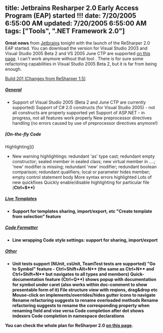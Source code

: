 title: Jetbrains Resharper 2.0 Early Access Program (EAP) started !!!
date: 7/20/2005 6:55:00 AM
updated: 7/20/2005 6:55:00 AM
tags: ["Tools", ".NET Framework 2.0"]
---
**Great news** from [Jetbrains](http://www.jetbrains.com/) tonight with the launch of the 
ReSharper 2.0 EAP started. You can download the version for Visual Studio 2003 
and Visual Studio 2005 Beta 2 and VS 2005 June CTP are supported [on this 
page](http://www.jetbrains.net/confluence/display/ReSharper/Download). I can't work anymore without that tool . There is for sure some 
refactoring capabilities in Visual Studio 2005 Beta 2, but it is far from 
being enough.

[Build 201 (Changes from ReSharper 
1.5)](http://www.jetbrains.net/confluence/display/ReSharper/Changes)

##### [General]()

*   Support of Visual Studio 2005 (Beta 2 and June CTP are currently 
  supported) 
  Support of C# 2.0 constructs (for Visual Studio 2005) - not all constructs 
  are properly supported yet 
  Support of ASP.NET - in progress, not all features work properly 
  New preprocessor directives handling (no errors caused by use of 
  preprocessor directives anymore!) 


##### [On-the-fly Code 
Highlighting]()

*   New warning highlightings: redundant 'as' type cast; redundant empty 
  constructor; sealed member in sealed class; new virtual member in ....; 'new' 
  modifier is missing; redundant 'new' modifier; redundant boolean comparison; 
  redundant qualifiers; local or parameter hides member; empty control statement 
  body 
  More syntax errors highlighted 
  Lots of new quickfixes 
  Quickly enable/disable highlighting for particular file (<b class="strong">Ctrl+8**) 


##### [Live Templates]()

*   Support for templates sharing, import/export, etc 
  "Create template from selection" feature 


##### [Code Formatter]()

*   Line wrapping 
  Code style settings: support for sharing, import/export 


##### [Other]()

*   Unit tests support (NUnit, csUnit, TeamTest tests are supported) 
  "Go to Symbol" feature - <b class="strong">Ctrl+Shift+Alt+N** (the same as 
  <b class="strong">Ctrl+N** and <b class="strong">Ctrl+Shift+N** but navigates 
  to all types and members) 
  Quick-documentation feature (<b class="strong">Ctrl+Q**) shows popup with 
  documentation for symbol under caret (also works within doc-comment to show 
  presentable form of it) 
  File structure view with reqions, drag&drop etc 
  Mouse-click on implements/overrides/hides gutter icons to navigate 
  Rename refactoring suggests to rename overloaded methods 
  Rename refactoring suggests to rename the corresponding property when 
  renaming field and vise versa 
  Code completion after dot shows indexers 
  Code completion in namespace declarations


<span class="pagetitle">You can check the whole plan for ReSharper 2.0 [on 
this page](http://www.jetbrains.net/confluence/display/ReSharper/ReSharper+2.0+Plan).</span>
<!--
<rdf:RDF xmlns:rdf="http://www.w3.org/1999/02/22-rdf-syntax-ns#"
         xmlns:dc="http://purl.org/dc/elements/1.1/"
         xmlns:trackback="http://madskills.com/public/xml/rss/module/trackback/">
<rdf:Description
    rdf:about="http://www.jetbrains.net/confluence/display/ReSharper/Changes"
    dc:identifier="http://www.jetbrains.net/confluence/display/ReSharper/Changes"
    dc:title="Changes"
    trackback:ping="http://www.jetbrains.net/confluence/rpc/trackback/130"/>
</rdf:RDF>
--></b></b></b></b></b>
